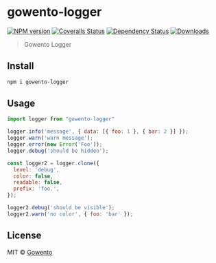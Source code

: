 # gowento-logger

[![NPM version][npm-image]][npm-url]
[![Coveralls Status][coveralls-image]][coveralls-url]
[![Dependency Status][depstat-image]][depstat-url]
[![Downloads][download-badge]][npm-url]

> Gowento Logger

## Install

```sh
npm i gowento-logger
```

## Usage

```js
import logger from "gowento-logger"

logger.info('message', { data: [{ foo: 1 }, { bar: 2 }] });
logger.warn('warn message');
logger.error(new Error('Foo'));
logger.debug('should be hidden');

const logger2 = logger.clone({
  level: 'debug',
  color: false,
  readable: false,
  prefix: 'foo.',
});

logger2.debug('should be visible');
logger2.warn('no color', { foo: 'bar' });
```

## License

MIT © [Gowento](https://www.gowento.com)

[npm-url]: https://npmjs.org/package/gowento-logger
[npm-image]: https://img.shields.io/npm/v/gowento-logger.svg?style=flat-square

[travis-url]: https://travis-ci.org/gowento/gowento-logger
[travis-image]: https://img.shields.io/travis/gowento/gowento-logger.svg?style=flat-square

[coveralls-url]: https://coveralls.io/r/gowento/gowento-logger
[coveralls-image]: https://img.shields.io/coveralls/gowento/gowento-logger.svg?style=flat-square

[depstat-url]: https://david-dm.org/gowento/gowento-logger
[depstat-image]: https://david-dm.org/gowento/gowento-logger.svg?style=flat-square

[download-badge]: http://img.shields.io/npm/dm/gowento-logger.svg?style=flat-square
